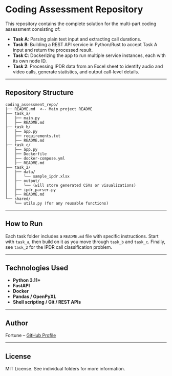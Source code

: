 # Coding Assessment Repository

This repository contains the complete solution for the multi-part coding assessment consisting of:

- **Task A**: Parsing plain text input and extracting call durations.
- **Task B**: Building a REST API service in Python/Rust to accept Task A input and return the processed result.
- **Task C**: Dockerizing the app to run multiple service instances, each with its own node ID.
- **Task 2**: Processing IPDR data from an Excel sheet to identify audio and video calls, generate statistics, and output call-level details.

---

## Repository Structure
```
coding_assessment_repo/
├── README.md  <-- Main project README
├── task_a/
│   ├── main.py
│   ├── README.md
├── task_b/
│   ├── app.py
│   ├── requirements.txt
│   ├── README.md
├── task_c/
│   ├── app.py
│   ├── Dockerfile
│   ├── docker-compose.yml
│   ├── README.md
├── task_2/
│   ├── data/
│   │   └── sample_ipdr.xlsx
│   ├── output/
│   │   └── (will store generated CSVs or visualizations)
│   ├── ipdr_parser.py
│   ├── README.md
└── shared/
    └── utils.py (for any reusable functions)
```
---

## How to Run

Each task folder includes a `README.md` file with specific instructions. Start with `task_a`, then build on it as you move through `task_b` and `task_c`. Finally, see `task_2` for the IPDR call classification problem.

---

## Technologies Used

- **Python 3.11+**
- **FastAPI**
- **Docker**
- **Pandas / OpenPyXL**
- **Shell scripting / Git / REST APIs**

---

## Author

Fortune – [GitHub Profile](https://github.com/fortumusara)

---

## License

MIT License. See individual folders for more information.
